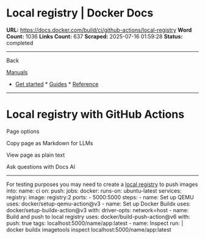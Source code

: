 # Local registry | Docker Docs

**URL:** https://docs.docker.com/build/ci/github-actions/local-registry
**Word Count:** 1036
**Links Count:** 637
**Scraped:** 2025-07-16 01:59:28
**Status:** completed

---

Back

[Manuals](https://docs.docker.com/manuals/)

  * [Get started](https://docs.docker.com/get-started/)   * [Guides](https://docs.docker.com/guides/)   * [Reference](https://docs.docker.com/reference/)

* * *

# Local registry with GitHub Actions

Page options

Copy page as Markdown for LLMs

View page as plain text

Ask questions with Docs AI

* * *

For testing purposes you may need to create a [local registry](https://hub.docker.com/_/registry) to push images into:               name: ci          on:       push:          jobs:       docker:         runs-on: ubuntu-latest         services:           registry:             image: registry:2             ports:               - 5000:5000         steps:           - name: Set up QEMU             uses: docker/setup-qemu-action@v3                      - name: Set up Docker Buildx             uses: docker/setup-buildx-action@v3             with:               driver-opts: network=host                      - name: Build and push to local registry             uses: docker/build-push-action@v6             with:               push: true               tags: localhost:5000/name/app:latest                      - name: Inspect             run: |               docker buildx imagetools inspect localhost:5000/name/app:latest